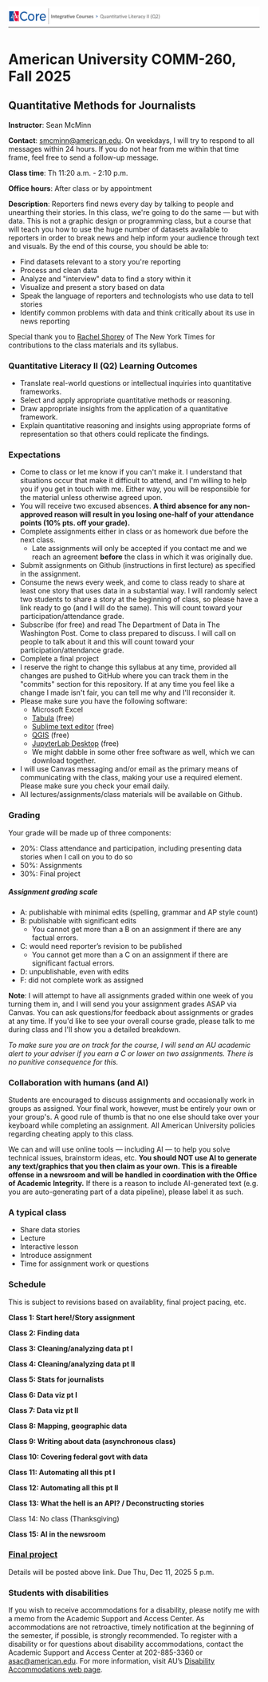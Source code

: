 ![syllabusbanner](SyllabusBannerQ2.png)

# American University COMM-260, Fall 2025
## Quantitative Methods for Journalists

**Instructor**: Sean McMinn

**Contact**: smcminn@american.edu. On weekdays, I will try to respond to all messages within 24 hours. If you do not hear from me within that time frame, feel free to send a follow-up message.

**Class time**: Th 11:20 a.m. - 2:10 p.m.

**Office hours**: After class or by appointment

**Description**: Reporters find news every day by talking to people and unearthing their stories. In this class, we're going to do the same — but with data. This is not a graphic design or programming class, but a course that will teach you how to use the huge number of datasets available to reporters in order to break news and help inform your audience through text and visuals. By the end of this course, you should be able to:

* Find datasets relevant to a story you're reporting
* Process and clean data
* Analyze and "interview" data to find a story within it
* Visualize and present a story based on data
* Speak the language of reporters and technologists who use data to tell stories
* Identify common problems with data and think critically about its use in news reporting

Special thank you to [Rachel Shorey](https://github.com/rshorey/digitalframeworks-spring18) of The New York Times for contributions to the class materials and its syllabus.

### Quantitative Literacy II (Q2) Learning Outcomes

* Translate real-world questions or intellectual inquiries into quantitative frameworks.
* Select and apply appropriate quantitative methods or reasoning.
* Draw appropriate insights from the application of a quantitative framework.
* Explain quantitative reasoning and insights using appropriate forms of representation so that others could replicate the findings.

### Expectations

* Come to class or let me know if you can't make it. I understand that situations occur that make it difficult to attend, and I'm willing to help you if you get in touch with me. Either way, you will be responsible for the material unless otherwise agreed upon.
* You will receive two excused absences. **A third absence for any non-approved reason will result in you losing one-half of your attendance points (10% pts. off your grade).** 
* Complete assignments either in class or as homework due before the next class. 
   * Late assignments will only be accepted if you contact me and we reach an agreement **before** the class in which it was originally due. 
* Submit assignments on Github (instructions in first lecture) as specified in the assignment.
* Consume the news every week, and come to class ready to share at least one story that uses data in a substantial way. I will randomly select two students to share a story at the beginning of class, so please have a link ready to go (and I will do the same). This will count toward your participation/attendance grade.
* Subscribe (for free) and read The Department of Data in The Washington Post. Come to class prepared to discuss. I will call on people to talk about it and this will count toward your participation/attendance grade.
* Complete a final project
* I reserve the right to change this syllabus at any time, provided all changes are pushed to GitHub where you can track them in the "commits" section for this repository. If at any time you feel like a change I made isn't fair, you can tell me why and I'll reconsider it.
* Please make sure you have the following software:  
	* Microsoft Excel 
	* [Tabula](https://tabula.technology/) (free)
	* [Sublime text editor](https://www.sublimetext.com/download) (free)
	* [QGIS](https://qgis.org/download/) (free)
	* [JupyterLab Desktop](https://github.com/jupyterlab/jupyterlab-desktop) (free)
	* We might dabble in some other free software as well, which we can download together. 
* I will use Canvas messaging and/or email as the primary means of communicating with the class, making your use a required element. Please make sure you check your email daily.
* All lectures/assignments/class materials will be available on Github.


### Grading

Your grade will be made up of three components:

* 20%: Class attendance and participation, including presenting data stories when I call on you to do so
* 50%: Assignments
* 30%: Final project

##### Assignment grading scale

* A: publishable with minimal edits (spelling, grammar and AP style count)
* B: publishable with significant edits
	* You cannot get more than a B on an assignment if there are any factual errors.
* C: would need reporter’s revision to be published
	* You cannot get more than a C on an assignment if there are significant factual errors.
* D: unpublishable, even with edits 
* F: did not complete work as assigned

**Note**: I will attempt to have all assignments graded within one week of you turning them in, and I will send you your assignment grades ASAP via Canvas. You can ask questions/for feedback about assignments or grades at any time. If you'd like to see your overall course grade, please talk to me during class and I'll show you a detailed breakdown.

*To make sure you are on track for the course, I will send an AU academic alert to your adviser if you earn a C or lower on two assignments. There is no punitive consequence for this.*

### Collaboration with humans (and AI)

Students are encouraged to discuss assignments and occasionally work in groups as assigned. Your final work, however, must be entirely your own or your group's. A good rule of thumb is that no one else should take over your keyboard while completing an assignment. All American University policies regarding cheating apply to this class.

We can and will use online tools — including AI — to help you solve technical issues, brainstorm ideas, etc. **You should NOT use AI to generate any text/graphics that you then claim as your own. This is a fireable offense in a newsroom and will be handled in coordination with the Office of Academic Integrity.** If there is a reason to include AI-generated text (e.g. you are auto-generating part of a data pipeline), please label it as such. 

### A typical class

* Share data stories
* Lecture
* Interactive lesson
* Introduce assignment
* Time for assignment work or questions

### Schedule

This is subject to revisions based on availablity, final project pacing, etc.

**Class 1: Start here!/Story assignment**

**Class 2: Finding data**

**Class 3: Cleaning/analyzing data pt I**

**Class 4: Cleaning/analyzing data pt II**

**Class 5: Stats for journalists**

**Class 6: Data viz pt I**

**Class 7: Data viz pt II**

**Class 8: Mapping, geographic data**

**Class 9: Writing about data (asynchronous class)**

**Class 10: Covering federal govt with data**

**Class 11: Automating all this pt I**

**Class 12: Automating all this pt II**

**Class 13: What the hell is an API? / Deconstructing stories**

Class 14: No class (Thanksgiving)

**Class 15: AI in the newsroom**

### [Final project](finalproject.md)

Details will be posted above link. Due Thu, Dec 11, 2025 5 p.m.

### Students with disabilities

If you wish to receive accommodations for a disability, please notify me with a memo from the Academic Support and Access Center. As accommodations are not retroactive, timely notification at the beginning of the semester, if possible, is strongly recommended. To register with a disability or for questions about disability accommodations, contact the Academic Support and Access Center at 202-885-3360 or asac@american.edu. For more information, visit AU’s [Disability Accommodations web page](https://www.american.edu/provost/academic-access/documentation-and-eligibility.cfm).




